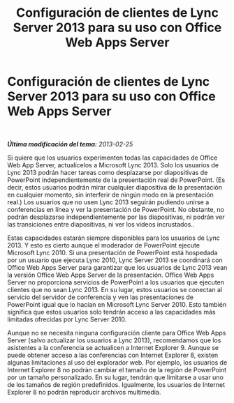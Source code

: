 ﻿---
title: "Configuración de clientes de Lync Server 2013 para su uso con Office Web Apps Server"
TOCTitle: Configuración de clientes para su uso con Office Web Apps Server
ms:assetid: e5eaead7-0b32-42fb-97eb-ca203af59a9d
ms:mtpsurl: https://technet.microsoft.com/es-es/library/JJ205339(v=OCS.15)
ms:contentKeyID: 48276983
ms.date: 01/07/2017
mtps_version: v=OCS.15
ms.translationtype: HT
---

# Configuración de clientes de Lync Server 2013 para su uso con Office Web Apps Server

 

_**Última modificación del tema:** 2013-02-25_

Si quiere que los usuarios experimenten todas las capacidades de Office Web App Server, actualícelos a Microsoft Lync 2013. Solo los usuarios de Lync 2013 podrán hacer tareas como desplazarse por diapositivas de PowerPoint independientemente de la presentación real de PowerPoint. (Es decir, estos usuarios podrán mirar cualquier diapositiva de la presentación en cualquier momento, sin interferir de ningún modo en la presentación real.) Los usuarios que no usen Lync 2013 seguirán pudiendo unirse a conferencias en línea y ver la presentación de PowerPoint. No obstante, no podrán desplazarse independientemente por las diapositivas, ni podrán ver las transiciones entre diapositivas, ni ver los vídeos incrustados..

Estas capacidades estarán siempre disponibles para los usuarios de Lync 2013. Y esto es cierto aunque el moderador de PowerPoint ejecute Microsoft Lync 2010. Si una presentación de PowerPoint está hospedada por un usuario que ejecuta Lync 2010, Lync Server 2013 se coordinará con Office Web Apps Server para garantizar que los usuarios de Lync 2013 vean la versión Office Web Apps Server de la presentación. Office Web Apps Server no proporciona servicios de PowerPoint a los usuarios que ejecuten clientes que no sean Lync 2013. En su lugar, estos usuarios se conectan al servicio del servidor de conferencia y ven las presentaciones de PowerPoint igual que lo hacían en Microsoft Lync Server 2010. Esto también significa que estos usuarios solo tendrán acceso a las capacidades más limitadas ofrecidas por Lync Server 2010.

Aunque no se necesita ninguna configuración cliente para Office Web Apps Server (salvo actualizar los usuarios a Lync 2013), recomendamos que los asistentes a la conferencia se actualicen a Internet Explorer 9. Aunque se puede obtener acceso a las conferencias con Internet Explorer 8, existen algunas limitaciones al uso del explorador web. Por ejemplo, los usuarios de Internet Explorer 8 no podrán cambiar el tamaño de la región de PowerPoint por un tamaño personalizado. En su lugar, tendrán que limitarse a usar uno de los tamaños de región predefinidos. Igualmente, los usuarios de Internet Explorer 8 no podrán reproducir archivos multimedia.

